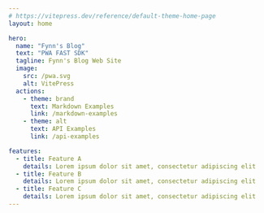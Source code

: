 ```yaml
---
# https://vitepress.dev/reference/default-theme-home-page
layout: home

hero:
  name: "Fynn's Blog"
  text: "PWA FAST SDK"
  tagline: Fynn's Blog Web Site
  image:
    src: /pwa.svg
    alt: VitePress
  actions:
    - theme: brand
      text: Markdown Examples
      link: /markdown-examples
    - theme: alt
      text: API Examples
      link: /api-examples

features:
  - title: Feature A
    details: Lorem ipsum dolor sit amet, consectetur adipiscing elit
  - title: Feature B
    details: Lorem ipsum dolor sit amet, consectetur adipiscing elit
  - title: Feature C
    details: Lorem ipsum dolor sit amet, consectetur adipiscing elit
---
```

<confetti />
